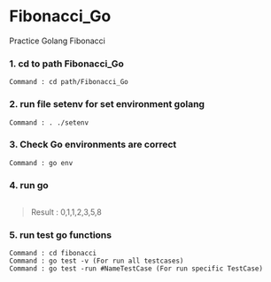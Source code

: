 # Fibonacci_Go
Practice Golang Fibonacci


### 1. cd to path Fibonacci_Go
```
Command : cd path/Fibonacci_Go
```

### 2. run file setenv for set environment golang
```
Command : . ./setenv
```

### 3. Check Go environments are correct
```
Command : go env
```

### 4. run go
```Command : go run main.go
```
> Result : 0,1,1,2,3,5,8

### 5. run test go functions
```
Command : cd fibonacci
Command : go test -v (For run all testcases)
Command : go test -run #NameTestCase (For run specific TestCase)
```